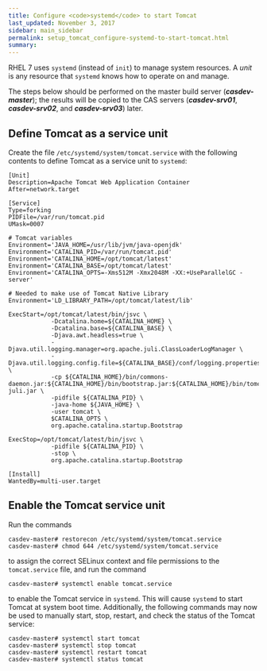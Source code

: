 ```yaml
---
title: Configure <code>systemd</code> to start Tomcat
last_updated: November 3, 2017
sidebar: main_sidebar
permalink: setup_tomcat_configure-systemd-to-start-tomcat.html
summary:
---
```


RHEL 7 uses `systemd` (instead of `init`) to manage system resources. A *unit* is any resource that `systemd` knows how to operate on and manage.

The steps below should be performed on the master build server (***casdev-master***); the results will be copied to the CAS servers (***casdev-srv01***, ***casdev-srv02***, and ***casdev-srv03***) later.


## Define Tomcat as a service unit

Create the file `/etc/systemd/system/tomcat.service` with the following contents to define Tomcat as a service unit to `systemd`:

```shell
[Unit]
Description=Apache Tomcat Web Application Container
After=network.target

[Service]
Type=forking
PIDFile=/var/run/tomcat.pid
UMask=0007

# Tomcat variables
Environment='JAVA_HOME=/usr/lib/jvm/java-openjdk'
Environment='CATALINA_PID=/var/run/tomcat.pid'
Environment='CATALINA_HOME=/opt/tomcat/latest'
Environment='CATALINA_BASE=/opt/tomcat/latest'
Environment='CATALINA_OPTS=-Xms512M -Xmx2048M -XX:+UseParallelGC -server'

# Needed to make use of Tomcat Native Library
Environment='LD_LIBRARY_PATH=/opt/tomcat/latest/lib'

ExecStart=/opt/tomcat/latest/bin/jsvc \
            -Dcatalina.home=${CATALINA_HOME} \
            -Dcatalina.base=${CATALINA_BASE} \
            -Djava.awt.headless=true \
            -Djava.util.logging.manager=org.apache.juli.ClassLoaderLogManager \
            -Djava.util.logging.config.file=${CATALINA_BASE}/conf/logging.properties \
            -cp ${CATALINA_HOME}/bin/commons-daemon.jar:${CATALINA_HOME}/bin/bootstrap.jar:${CATALINA_HOME}/bin/tomcat-juli.jar \
            -pidfile ${CATALINA_PID} \
            -java-home ${JAVA_HOME} \
            -user tomcat \
            $CATALINA_OPTS \
            org.apache.catalina.startup.Bootstrap

ExecStop=/opt/tomcat/latest/bin/jsvc \
            -pidfile ${CATALINA_PID} \
            -stop \
            org.apache.catalina.startup.Bootstrap

[Install]
WantedBy=multi-user.target
```

## Enable the Tomcat service unit

Run the commands

```console
casdev-master# restorecon /etc/systemd/system/tomcat.service
casdev-master# chmod 644 /etc/systemd/system/tomcat.service
```

to assign the correct SELinux context and file permissions to the `tomcat.service` file, and run the command

```console
casdev-master# systemctl enable tomcat.service
```

to enable the Tomcat service in `systemd`. This will cause `systemd` to start Tomcat at system boot time. Additionally, the following commands may now be used to manually start, stop, restart, and check the status of the Tomcat service:

```console
casdev-master# systemctl start tomcat
casdev-master# systemctl stop tomcat
casdev-master# systemctl restart tomcat
casdev-master# systemctl status tomcat
```
